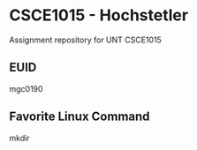 # CSCE1015 - Hochstetler
Assignment repository for UNT CSCE1015
## EUID
mgc0190
## Favorite Linux Command
mkdir
